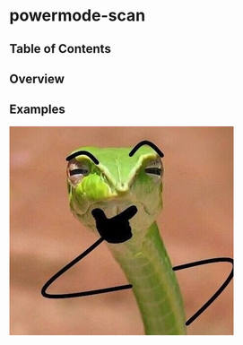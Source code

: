 # powermode-scan

## Table of Contents
## Overview

## Examples

![Suspicious Snake](important-files/suspicious-snake.jpg?raw=true "Snek")
